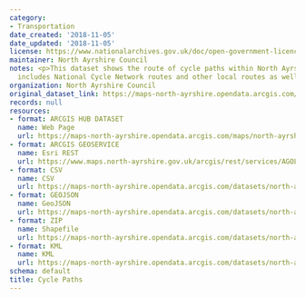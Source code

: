 ```yaml
---
category:
- Transportation
date_created: '2018-11-05'
date_updated: '2018-11-05'
license: https://www.nationalarchives.gov.uk/doc/open-government-licence/version/3/
maintainer: North Ayrshire Council
notes: <p>This dataset shows the route of cycle paths within North Ayrshire. This
  includes National Cycle Network routes and other local routes as well.</p>
organization: North Ayrshire Council
original_dataset_link: https://maps-north-ayrshire.opendata.arcgis.com/maps/north-ayrshire::cycle-paths
records: null
resources:
- format: ARCGIS HUB DATASET
  name: Web Page
  url: https://maps-north-ayrshire.opendata.arcgis.com/maps/north-ayrshire::cycle-paths
- format: ARCGIS GEOSERVICE
  name: Esri REST
  url: https://www.maps.north-ayrshire.gov.uk/arcgis/rest/services/AGOL/Open_Data_Portal4/MapServer/13
- format: CSV
  name: CSV
  url: https://maps-north-ayrshire.opendata.arcgis.com/datasets/north-ayrshire::cycle-paths.csv?outSR=%7B%22latestWkid%22%3A27700%2C%22wkid%22%3A27700%7D
- format: GEOJSON
  name: GeoJSON
  url: https://maps-north-ayrshire.opendata.arcgis.com/datasets/north-ayrshire::cycle-paths.geojson?outSR=%7B%22latestWkid%22%3A27700%2C%22wkid%22%3A27700%7D
- format: ZIP
  name: Shapefile
  url: https://maps-north-ayrshire.opendata.arcgis.com/datasets/north-ayrshire::cycle-paths.zip?outSR=%7B%22latestWkid%22%3A27700%2C%22wkid%22%3A27700%7D
- format: KML
  name: KML
  url: https://maps-north-ayrshire.opendata.arcgis.com/datasets/north-ayrshire::cycle-paths.kml?outSR=%7B%22latestWkid%22%3A27700%2C%22wkid%22%3A27700%7D
schema: default
title: Cycle Paths
---
```

